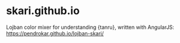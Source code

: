 # skari.github.io
Lojban color mixer for understanding {tanru}, written with AngularJS:
https://pendrokar.github.io/lojban-skari/
